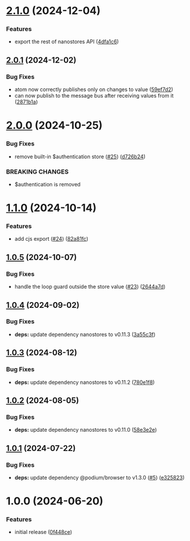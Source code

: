 # [2.1.0](https://github.com/podium-lib/store/compare/v2.0.1...v2.1.0) (2024-12-04)


### Features

* export the rest of nanostores API ([4dfa1c6](https://github.com/podium-lib/store/commit/4dfa1c6be52aadfe0e063c4eaf817bb07eeeccc3))

## [2.0.1](https://github.com/podium-lib/store/compare/v2.0.0...v2.0.1) (2024-12-02)


### Bug Fixes

* atom now correctly publishes only on changes to value ([59ef7d2](https://github.com/podium-lib/store/commit/59ef7d25a09cf111116ef77fb9d9b778b10b2ec0))
* can now publish to the message bus after receiving values from it ([2871b1a](https://github.com/podium-lib/store/commit/2871b1a5b02d1591cd760e54370055652537c414))

# [2.0.0](https://github.com/podium-lib/store/compare/v1.1.0...v2.0.0) (2024-10-25)


### Bug Fixes

* remove built-in $authentication store ([#25](https://github.com/podium-lib/store/issues/25)) ([d726b24](https://github.com/podium-lib/store/commit/d726b24e22e1511920a6744074d130959956ad80))


### BREAKING CHANGES

* $authentication is removed

[1]: https://podium-lib.io/docs/guides/hybrid#message-contracts

# [1.1.0](https://github.com/podium-lib/store/compare/v1.0.5...v1.1.0) (2024-10-14)


### Features

* add cjs export ([#24](https://github.com/podium-lib/store/issues/24)) ([82a81fc](https://github.com/podium-lib/store/commit/82a81fcbf9ffde6063e00ed5c384e132668d23f7))

## [1.0.5](https://github.com/podium-lib/store/compare/v1.0.4...v1.0.5) (2024-10-07)


### Bug Fixes

* handle the loop guard outside the store value ([#23](https://github.com/podium-lib/store/issues/23)) ([2644a7d](https://github.com/podium-lib/store/commit/2644a7d99e68022ae3198dd9f62f886ebfbdcbc8))

## [1.0.4](https://github.com/podium-lib/store/compare/v1.0.3...v1.0.4) (2024-09-02)


### Bug Fixes

* **deps:** update dependency nanostores to v0.11.3 ([3a55c3f](https://github.com/podium-lib/store/commit/3a55c3f7eb197556666209084d648173b2e38067))

## [1.0.3](https://github.com/podium-lib/store/compare/v1.0.2...v1.0.3) (2024-08-12)


### Bug Fixes

* **deps:** update dependency nanostores to v0.11.2 ([780e1f8](https://github.com/podium-lib/store/commit/780e1f8d76abdf3b575aa4fa473880211e423428))

## [1.0.2](https://github.com/podium-lib/store/compare/v1.0.1...v1.0.2) (2024-08-05)


### Bug Fixes

* **deps:** update dependency nanostores to v0.11.0 ([58e3e2e](https://github.com/podium-lib/store/commit/58e3e2e7fe9caac01da2a4e4e112c67d3caf4a0f))

## [1.0.1](https://github.com/podium-lib/store/compare/v1.0.0...v1.0.1) (2024-07-22)


### Bug Fixes

* **deps:** update dependency @podium/browser to v1.3.0 ([#5](https://github.com/podium-lib/store/issues/5)) ([e325823](https://github.com/podium-lib/store/commit/e32582357a3a2a955a4c7c925534882df8328208))

# 1.0.0 (2024-06-20)


### Features

* initial release ([0f448ce](https://github.com/podium-lib/store/commit/0f448ce001052ba0c4ffaf42c97b293eec9a2903))
